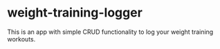 # weight-training-logger
This is an app with simple CRUD functionality to log your weight training workouts.

